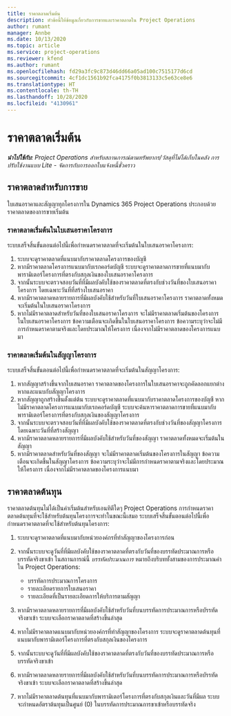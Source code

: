 ```yaml
---
title: ราคาตลาดเริ่มต้น
description: หัวข้อนี้ให้ข้อมูลเกี่ยวกับการขายและราคาตลาดใน Project Operations
author: rumant
manager: Annbe
ms.date: 10/13/2020
ms.topic: article
ms.service: project-operations
ms.reviewer: kfend
ms.author: rumant
ms.openlocfilehash: fd29a3fc9c873d46dd66a05ad100c7515177d6cd
ms.sourcegitcommit: 4cf1dc1561b92fca4175f0b3813133c5e63ce8e6
ms.translationtype: HT
ms.contentlocale: th-TH
ms.lasthandoff: 10/28/2020
ms.locfileid: "4130961"
---
```

# <a name="default-price-lists"></a>ราคาตลาดเริ่มต้น

_**นำไปใช้กับ:** Project Operations สำหรับสถานการณ์ตามทรัพยากร/วัสดุที่ไม่ได้เก็บในคลัง การปรับใช้งานแบบ Lite - จัดการกับการออกใบแจ้งหนี้ชั่วคราว_

## <a name="sales-price-lists"></a>ราคาตลาดสำหรับการขาย

ใบเสนอราคาและสัญญาทุกโครงการใน Dynamics 365 Project Operations ประกอบด้วยราคาตลาดของการขายเริ่มต้น 

### <a name="price-list-default-on-project-quotes"></a>ราคาตลาดเริ่มต้นในใบเสนอราคาโครงการ
ระบบเสร็จสิ้นขั้นตอนต่อไปนี้เพื่อกำหนดราคาตลาดที่จะเริ่มต้นในใบเสนอราคาโครงการ:

1. ระบบจะดูราคาตลาดที่แนบมากับราคาตลาดโครงการของบัญชี 
2. หากมีราคาตลาดโครงการแนบมากับเรกคอร์ดบัญชี ระบบจะดูราคาตลาดการขายที่แนบมากับพารามิเตอร์โครงการที่ตรงกับสกุลเงินของใบเสนอราคาโครงการ
3. จากนั้นระบบจะตรวจสอบวันที่ที่มีผลบังคับใช้ของราคาตลาดที่ตรงกับช่วงวันที่ของใบเสนอราคาโครงการ โดยเฉพาะวันที่ที่สร้างใบเสนอราคา
4. หากมีราคาตลาดหลายรายการที่มีผลบังคับใช้สำหรับวันที่ใบเสนอราคาโครงการ ราคาตลาดทั้งหมดจะเริ่มต้นในใบเสนอราคาโครงการ
5. หากไม่มีราคาตลาดสำหรับวันที่ของใบเสนอราคาโครงการ จะไม่มีราคาตลาดเริ่มต้นของโครงการในใบเสนอราคาโครงการ ข้อความเตือนจะเกิดขึ้นในใบเสนอราคาโครงการ ข้อความระบุว่าจะไม่มีการกำหนดราคาตามจริงและโดยประมาณให้โครงการ เนื่องจากไม่มีราคาตลาดของโครงการแนบมา

### <a name="price-list-default-on-project-contracts"></a>ราคาตลาดเริ่มต้นในสัญญาโครงการ 
ระบบเสร็จสิ้นขั้นตอนต่อไปนี้เพื่อกำหนดราคาตลาดที่จะเริ่มต้นในสัญญาโครงการ:

1. หากสัญญาสร้างขึ้นจากใบเสนอราคา ราคาตลาดของโครงการในใบเสนอราคาจะถูกคัดลอกแยกต่างหากและแนบกับสัญญาโครงการ
2. หากสัญญาถูกสร้างขึ้นตั้งแต่ต้น ระบบจะดูราคาตลาดที่แนบมากับราคาตลาดโครงการของบัญชี หากไม่มีราคาตลาดโครงการแนบมากับเรกคอร์ดบัญชี ระบบจะค้นหาราคาตลาดการขายที่แนบมากับพารามิเตอร์โครงการที่ตรงกับสกุลเงินของสัญญาโครงการ
4. จากนั้นระบบจะตรวจสอบวันที่ที่มีผลบังคับใช้ของราคาตลาดที่ตรงกับช่วงวันที่ของสัญญาโครงการ โดยเฉพาะวันที่ที่สร้างสัญญา
5. หากมีราคาตลาดหลายรายการที่มีผลบังคับใช้สำหรับวันที่ของสัญญา ราคาตลาดทั้งหมดจะเริ่มต้นในสัญญา
6. หากมีราคาตลาดสำหรับวันที่ของสัญญา จะไม่มีราคาตลาดเริ่มต้นของโครงการในสัญญา ข้อความเตือนจะเกิดขึ้นในสัญญาโครงการ ข้อความระบุว่าจะไม่มีการกำหนดราคาตามจริงและโดยประมาณให้โครงการ เนื่องจากไม่มีราคาตลาดของโครงการแนบมา

## <a name="cost-price-lists"></a>ราคาตลาดต้นทุน

ราคาตลาดต้นทุนไม่ได้เป็นค่าเริ่มต้นสำหรับเอนทิตีใดๆ Project Operations การกำหนดราคาตลาดต้นทุนที่จะใช้สำหรับต้นทุนโครงการจะทำในขณะนี้เสมอ ระบบเสร็จสิ้นขั้นตอนต่อไปนี้เพื่อกำหนดราคาตลาดที่จะใช้สำหรับต้นทุนโครงการ:

1. ระบบจะดูราคาตลาดที่แนบมากับหน่วยองค์กรที่ทำสัญญาของโครงการก่อน
2. จากนั้นระบบจะดูวันที่ที่มีผลบังคับใช้ของราคาตลาดที่ตรงกับวันที่ของบรรทัดประมาณการหรือบรรทัดจริงขาเข้า ในสถานการณ์นี้ *บรรทัดประมาณการ* หมายถึงบริบททั้งสามของการประมาณค่าใน Project Operations:

    - บรรทัดการประมาณการโครงการ
    - รายละเอียดรายการใบเสนอราคา
    - รายละเอียดที่เป็นรายละเอียดการให้บริการตามสัญญา
  
3. หากมีราคาตลาดหลายรายการที่มีผลบังคับใช้สำหรับวันที่บนบรรทัดการประมาณการหรือบัรรทัดจริงขาเข้า ระบบจะเลือกราคาตลาดที่สร้างขึ้นล่าสุด
4. หากไม่มีราคาตลาดแนบมากับหน่วยองค์กรที่ทำสัญญาของโครงการ ระบบจะดูราคาตลาดต้นทุนที่แนบมากับพารามิเตอร์โครงการที่ตรงกับสกุลเงินของโครงการ
5. จากนั้นระบบจะดูวันที่ที่มีผลบังคับใช้ของราคาตลาดที่ตรงกับวันที่ของบรรทัดประมาณการหรือบรรทัดจริงขาเข้า 
6. หากมีราคาตลาดหลายรายการที่มีผลบังคับใช้สำหรับวันที่บนบรรทัดการประมาณการหรือบัรรทัดจริงขาเข้า ระบบจะเลือกราคาตลาดที่สร้างขึ้นล่าสุด
7. หากไม่มีราคาตลาดต้นทุนที่แนบมากับพารามิเตอร์โครงการที่ตรงกับสกุลเงินและวันที่มีผล ระบบจะกำหนดอัตราต้นทุนเป็นศูนย์ (0) ในบรรทัดการประมาณการขาเข้าหรือบรรทัดจริง
